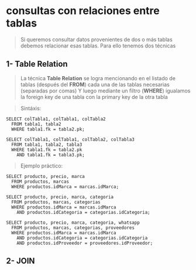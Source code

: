 # consultas con relaciones entre tablas

> Si queremos consultar datos provenientes de dos o más tablas debemos relacionar esas tablas.
> Para ello tenemos dos técnicas

## 1- Table Relation

> La técnica **Table Relation** se logra mencionando en el listado de tablas (después del **FROM**) cada una de las tablas necesarias (separadas por comas) 
> Y luego mediante un filtro (**WHERE**) 
> igualamos la foreign key de una tabla con la primary key de la otra tabla

> Sintáxis:  

    SELECT colTabla1, colTabla1, colTabla2  
      FROM tabla1, tabla2  
      WHERE tabla1.fk = tabla2.pk;  

    SELECT colTabla1, colTabla1, colTabla2, colTabla3  
      FROM tabla1, tabla2, tabla3  
      WHERE tabla1.fk = tabla2.pk   
        AND tabla1.fk = tabla3.pk;     

> Ejemplo práctico: 

    SELECT producto, precio, marca  
      FROM productos, marcas  
      WHERE productos.idMarca = marcas.idMarca;    

    SELECT producto, precio, marca, categoria  
      FROM productos, marcas, categorias  
      WHERE productos.idMarca = marcas.idMarca  
        AND productos.idCategoria = categorias.idCategoria;  

    SELECT producto, precio, marca, categoria, whatsapp  
      FROM productos, marcas, categorias, proveedores    
      WHERE productos.idMarca = marcas.idMarca  
        AND productos.idCategoria = categorias.idCategoria  
        AND productos.idProveedor = proveedores.idProveedor;  
  

## 2- JOIN